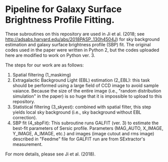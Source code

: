 # Pipeline for Galaxy Surface Brightness Profile Fitting.

These subroutines on this repository are used in Ji et al. (2018; see http://adsabs.harvard.edu/abs/2018PASP..130h4504J) for sky background estimation and galaxy surface brightness profile (SBP) fit. The original codes used in the paper were written in Python 2, but the codes uploaded here are modified to work on Python ver. 3.

The steps for our work are as follows:
1. Spatial filtering (1_maskimg)
2. Extragalactic Background Light (EBL) estimation (2_EBL): this task should be performed using a large field of CCD image to avoid sample vaiance. Because the size of the entire image (i.e., "random distribution simulation" in the paper) is so huge that it is impossible to upload to this repository. 
3. Statistical filtering (3_skyest): combined with spatial filter, this step yields local sky background (i.e., sky background without EBL correction).
4. SBP fit (4_sbpFit): This subroutine runs GALFIT (ver. 3) to estimate the best-fit parameters of Sersic profile. Parameters (MAG_AUTO, X_IMAGE, Y_IMAGE, A_IMAGE, etc.) and images (image cutout and rms image) described in "Feedme" file for GALFIT run are from SExtractor's measurement. 

For more details, please see Ji et al. (2018).
